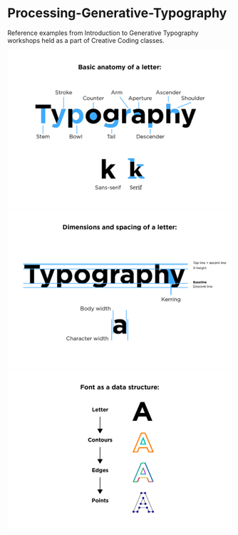# Processing-Generative-Typography
Reference examples from Introduction to Generative Typography workshops held as a part of Creative Coding classes.

![Typography 1](./img/slide_1.png)  
![Typography 2](./img/slide_2.png)  
![Typography 3](./img/slide_3.png)  
